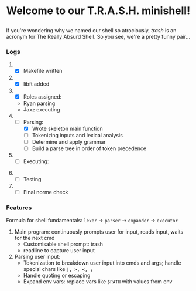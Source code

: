 # <p align='center'>Welcome to our T.R.A.S.H. minishell!</p>

If you're wondering why we named our shell so atrociously, <i>trash</i> is an acronym for The Really Absurd Shell. So you see, we're a pretty funny pair...

### Logs
1. - [x] Makefile written
2. - [x] libft added
3. - [x] Roles assigned: 
	<ul>
		<li>Ryan parsing</li>
		<li>Jaxz executing</li>
	</ul>
4. - [ ] Parsing:
		- [x] Wrote skeleton main function
  		- [ ] Tokenizing inputs and lexical analysis
		- [ ] Determine and apply grammar
		- [ ] Build a parse tree in order of token precedence
5. - [ ] Executing:
         	<ol>
	  	</ol>
6. - [ ] Testing
7. - [ ] Final norme check

### Features
Formula for shell fundamentals: <code>lexer</code> -> <code>parser</code> -> <code>expander</code> -> <code>executor</code>
<ol>
	<li>Main program: continuously prompts user for input, reads input, waits for the next cmd
		<ul>
			<li>Customisable shell prompt: trash</li>
			<li>readline to capture user input</li>
		</ul>
	</li>
	<li>Parsing user input:
		<ul>
			<li>Tokenization to breakdown user input into cmds and args; handle special chars like <code>|, >, <, ;</code></li>
			<li>Handle quoting or escaping</li>
			<li>Expand env vars: replace vars like <code>$PATH</code> with values from env</li>
		</ul>
	</li>
</ol>
